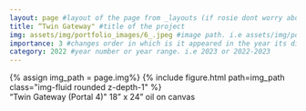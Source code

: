 ```yaml
---
layout: page #layout of the page from _layouts (if rosie dont worry about this)
title: “Twin Gateway" #title of the project
img: assets/img/portfolio_images/6_.jpeg #image path. i.e assets/img/portfolio_images/1_.jpg
importance: 3 #changes order in which is it appeared in the year its displayed in
category: 2022 #year number or year range. i.e 2023 or 2022-2023
---
```


<div class="row">
    <div class="col-sm mt-3 mt-md-0">
        {% assign img_path = page.img%}
        {% include figure.html path=img_path  class="img-fluid rounded z-depth-1" %}
    </div>
</div>
<div class="caption">
    “Twin Gateway (Portal 4)"
    18” x 24”
    oil on canvas
</div>
